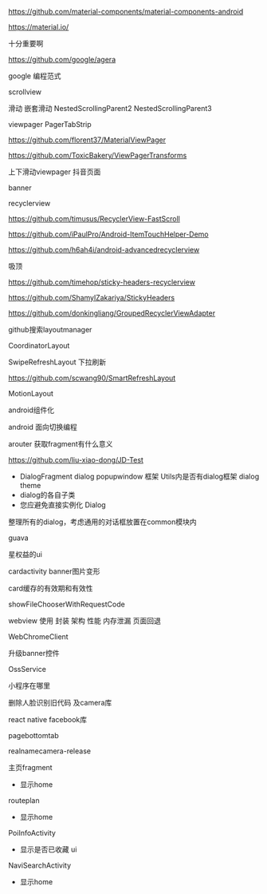 https://github.com/material-components/material-components-android

https://material.io/

十分重要啊

https://github.com/google/agera

google 编程范式

scrollview 

滑动 嵌套滑动 NestedScrollingParent2 NestedScrollingParent3

viewpager PagerTabStrip

https://github.com/florent37/MaterialViewPager

https://github.com/ToxicBakery/ViewPagerTransforms

上下滑动viewpager 抖音页面

banner

recyclerview

https://github.com/timusus/RecyclerView-FastScroll

https://github.com/iPaulPro/Android-ItemTouchHelper-Demo

https://github.com/h6ah4i/android-advancedrecyclerview

吸顶

https://github.com/timehop/sticky-headers-recyclerview

https://github.com/ShamylZakariya/StickyHeaders

https://github.com/donkingliang/GroupedRecyclerViewAdapter

github搜索layoutmanager

CoordinatorLayout

SwipeRefreshLayout 下拉刷新

https://github.com/scwang90/SmartRefreshLayout

MotionLayout







android组件化

android 面向切换编程

arouter 获取fragment有什么意义

https://github.com/liu-xiao-dong/JD-Test



+ DialogFragment dialog popupwindow 框架 Utils内是否有dialog框架 dialog theme
+ dialog的各自子类
+ 您应避免直接实例化 Dialog

整理所有的dialog，考虑通用的对话框放置在common模块内

guava

星权益的ui

cardactivity banner图片变形

card缓存的有效期和有效性


showFileChooserWithRequestCode


webview 使用 封装 架构 性能 内存泄漏 页面回退

WebChromeClient

升级banner控件

OssService

小程序在哪里



删除人脸识别旧代码 及camera库

react native facebook库

pagebottomtab

realnamecamera-release



主页fragment

+ 显示home

routeplan

+ 显示home

PoiInfoActivity

+ 显示是否已收藏 ui

NaviSearchActivity

+ 显示home
